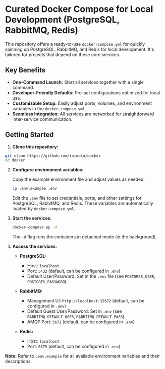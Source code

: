 # Curated Docker Compose for Local Development (PostgreSQL, RabbitMQ, Redis)
This repository offers a ready-to-use `docker-compose.yml` for quickly spinning up PostgreSQL, RabbitMQ, and Redis for local development. It's tailored for projects that depend on these core services.

## Key Benefits

* **One-Command Launch:** Start all services together with a single command.
* **Developer-Friendly Defaults:** Pre-set configurations optimized for local use.
* **Customizable Setup:** Easily adjust ports, volumes, and environment variables in the `docker-compose.yml`.
* **Seamless Integration:** All services are networked for straightforward inter-service communication.

## Getting Started

1. **Clone this repository:**
  ```bash
  git clone https://github.com/iniudin/docker
  cd docker
  ```

2. **Configure environment variables:**

   Copy the example environment file and adjust values as needed:
   ```bash
   cp .env.example .env
   ```
   Edit the `.env` file to set credentials, ports, and other settings for PostgreSQL, RabbitMQ, and Redis. These variables are automatically loaded by `docker-compose.yml`.

3. **Start the services:**
    ```bash
    docker-compose up -d
    ```
    The `-d` flag runs the containers in detached mode (in the background).

4. **Access the services:**

    * **PostgreSQL:**
        * Host: `localhost`
        * Port: `5432` (default, can be configured in `.env`)
        * Default User/Password: Set in the `.env` file (see `POSTGRES_USER`, `POSTGRES_PASSWORD`).

    * **RabbitMQ:**
        * Management UI: `http://localhost:15672` (default, can be configured in `.env`)
        * Default Guest User/Password: Set in `.env` (see `RABBITMQ_DEFAULT_USER`, `RABBITMQ_DEFAULT_PASS`)
        * AMQP Port: `5672` (default, can be configured in `.env`)

    * **Redis:**
        * Host: `localhost`
        * Port: `6379` (default, can be configured in `.env`)

**Note:** Refer to `.env.example` for all available environment variables and their descriptions.